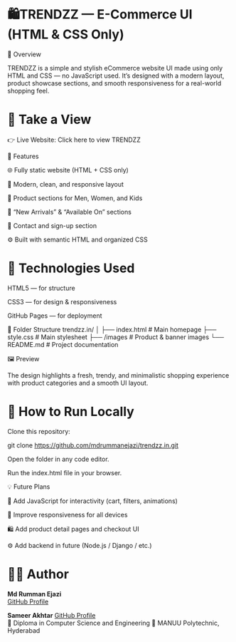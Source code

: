# 🛍️TRENDZZ — E-Commerce UI (HTML & CSS Only)
📖 Overview

TRENDZZ is a simple and stylish eCommerce website UI made using only HTML and CSS — no JavaScript used.
It’s designed with a modern layout, product showcase sections, and smooth responsiveness for a real-world shopping feel.

# 🔗 Take a View

👉 Live Website: Click here to view TRENDZZ

🎯 Features

🌐 Fully static website (HTML + CSS only)

🎨 Modern, clean, and responsive layout

🧢 Product sections for Men, Women, and Kids

🛒 “New Arrivals” & “Available On” sections

📩 Contact and sign-up section

⚙️ Built with semantic HTML and organized CSS

# 🧰 Technologies Used

HTML5 — for structure

CSS3 — for design & responsiveness

GitHub Pages — for deployment

📁 Folder Structure
trendzz.in/
│
├── index.html         # Main homepage
├── style.css          # Main stylesheet
├── /images            # Product & banner images
└── README.md          # Project documentation

🖼️ Preview

The design highlights a fresh, trendy, and minimalistic shopping experience with product categories and a smooth UI layout.

# 🚀 How to Run Locally

Clone this repository:

git clone https://github.com/mdrummanejazi/trendzz.in.git


Open the folder in any code editor.

Run the index.html file in your browser.

💡 Future Plans

🧠 Add JavaScript for interactivity (cart, filters, animations)

📱 Improve responsiveness for all devices

🛍️ Add product detail pages and checkout UI

⚙️ Add backend in future (Node.js / Django / etc.)

# 👨‍💻 Author
**Md Rumman Ejazi**  
[GitHub Profile](https://github.com/mdRummanEjazi)

**Sameer Akhtar**
[GitHub Profile](https://github.com/coder-sameeer) <br>
💬 Diploma in Computer Science and Engineering
🏫 MANUU Polytechnic, Hyderabad
